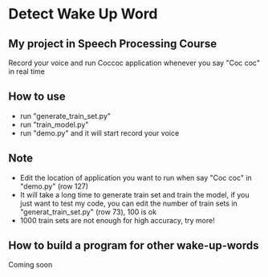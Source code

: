 # Detect Wake Up Word 

## My project in Speech Processing Course

Record your voice and run Coccoc application whenever you say "Coc coc" in real time


## How to use
- run "generate_train_set.py"
- run "train_model.py"
- run "demo.py" and it will start record your voice


## Note
- Edit the location of application you want to run when say "Coc coc" in "demo.py" (row 127)
- It will take a long time to generate train set and train the model, if you just want to test my code, you can edit the number of train sets in "generat_train_set.py" (row 73), 100 is ok
- 1000 train sets are not enough for high accuracy, try more!


## How to build a program for other wake-up-words
Coming soon
